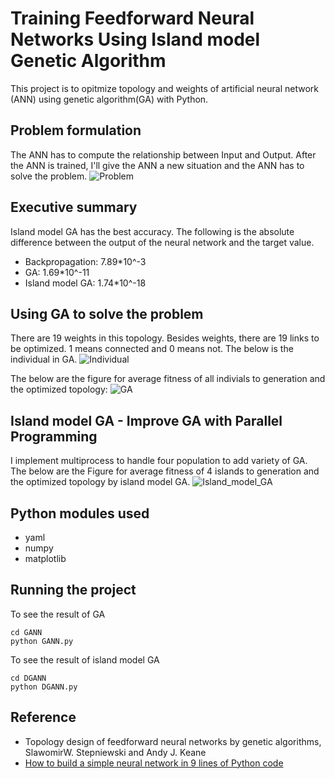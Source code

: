 # Training Feedforward Neural Networks Using Island model Genetic Algorithm

This project is to opitmize topology and weights of artificial neural network (ANN) using genetic algorithm(GA) with Python.

## Problem formulation

The ANN has to compute the relationship between Input and Output. After the ANN is trained, I'll give the ANN a new situation and the ANN has to solve the problem.
![Problem](https://github.com/LukeLinn/EV_project/blob/master/Figure/problem.png)

## Executive summary

Island model GA has the best accuracy. The following is the absolute difference between the output of the neural network and the target value.

* Backpropagation: 7.89*10^-3
* GA: 1.69*10^-11
* Island model GA: 1.74*10^-18

## Using GA to solve the problem

There are 19 weights in this topology. Besides weights, there are 19 links to be optimized. 1 means connected and 0 means not. The below is the individual in GA.
![Individual](https://github.com/LukeLinn/EV_project/blob/master/Figure/individual.png)

The below are the figure for average fitness of all indivials to generation and the optimized topology:
![GA](https://github.com/LukeLinn/EV_project/blob/master/Figure/GANN.png)

## Island model GA - Improve GA with Parallel Programming

I implement multiprocess to handle four population to add variety of GA. The below are the Figure for average fitness of 4 islands to generation and the optimized topology by island model GA.
![Island_model_GA](https://github.com/LukeLinn/EV_project/blob/master/Figure/DGANN.png)

## Python modules used

* yaml
* numpy
* matplotlib

## Running the project

To see the result of GA
```
cd GANN
python GANN.py
```

To see the result of island model GA
```
cd DGANN
python DGANN.py
```

## Reference

* Topology design of feedforward neural networks by genetic algorithms, SlawomirW. Stepniewski and Andy J. Keane
* [How to build a simple neural network in 9 lines of Python code](https://medium.com/technology-invention-and-more/how-to-build-a-simple-neural-network-in-9-lines-of-python-code-cc8f23647ca1)
